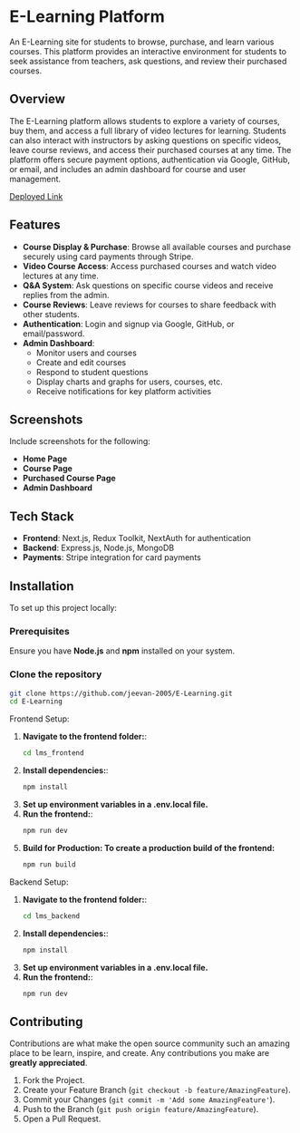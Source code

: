 # E-Learning Platform

An E-Learning site for students to browse, purchase, and learn various courses. This platform provides an interactive environment for students to seek assistance from teachers, ask questions, and review their purchased courses.

## Overview

The E-Learning platform allows students to explore a variety of courses, buy them, and access a full library of video lectures for learning. Students can also interact with instructors by asking questions on specific videos, leave course reviews, and access their purchased courses at any time. The platform offers secure payment options, authentication via Google, GitHub, or email, and includes an admin dashboard for course and user management.

[Deployed Link](#) <!-- Add your deployed link here -->

## Features

- **Course Display & Purchase**: Browse all available courses and purchase securely using card payments through Stripe.
- **Video Course Access**: Access purchased courses and watch video lectures at any time.
- **Q&A System**: Ask questions on specific course videos and receive replies from the admin.
- **Course Reviews**: Leave reviews for courses to share feedback with other students.
- **Authentication**: Login and signup via Google, GitHub, or email/password.
- **Admin Dashboard**:
  - Monitor users and courses
  - Create and edit courses
  - Respond to student questions
  - Display charts and graphs for users, courses, etc.
  - Receive notifications for key platform activities

## Screenshots

Include screenshots for the following:
- **Home Page**
- **Course Page**
- **Purchased Course Page**
- **Admin Dashboard**

## Tech Stack

- **Frontend**: Next.js, Redux Toolkit, NextAuth for authentication
- **Backend**: Express.js, Node.js, MongoDB
- **Payments**: Stripe integration for card payments

## Installation

To set up this project locally:

### Prerequisites
Ensure you have **Node.js** and **npm** installed on your system.

### Clone the repository
```bash
git clone https://github.com/jeevan-2005/E-Learning.git
cd E-Learning
```

Frontend Setup:

1. **Navigate to the frontend folder:**:
    ```sh
   cd lms_frontend
    ```
2. **Install dependencies:**:
    ```sh
    npm install
    ```
3. **Set up environment variables in a .env.local file.**
4. **Run the frontend:**:
    ```sh
    npm run dev
    ```
5. **Build for Production: To create a production build of the frontend:**
   ```sh
   npm run build
   ```

Backend Setup:

1. **Navigate to the frontend folder:**:
    ```sh
   cd lms_backend
    ```
2. **Install dependencies:**:
    ```sh
    npm install
    ```
3. **Set up environment variables in a .env.local file.**
4. **Run the frontend:**:
    ```sh
    npm run dev
    ```  

## Contributing

Contributions are what make the open source community such an amazing place to be learn, inspire, and create. Any contributions you make are **greatly appreciated**.

1. Fork the Project.
2. Create your Feature Branch (`git checkout -b feature/AmazingFeature`).
3. Commit your Changes (`git commit -m 'Add some AmazingFeature'`).
4. Push to the Branch (`git push origin feature/AmazingFeature`).
5. Open a Pull Request.

